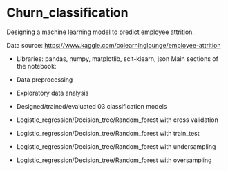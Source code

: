 # Churn_classification
Designing a machine learning model to predict employee attrition.

Data source: https://www.kaggle.com/colearninglounge/employee-attrition
- Libraries: pandas, numpy, matplotlib, scit-klearn, json
Main sections of the notebook:

- Data preprocessing
- Exploratory data analysis
- Designed/trained/evaluated 03 classification models
- Logistic_regression/Decision_tree/Random_forest with cross validation
- Logistic_regression/Decision_tree/Random_forest with train_test
- Logistic_regression/Decision_tree/Random_forest with undersampling
- Logistic_regression/Decision_tree/Random_forest with oversampling
